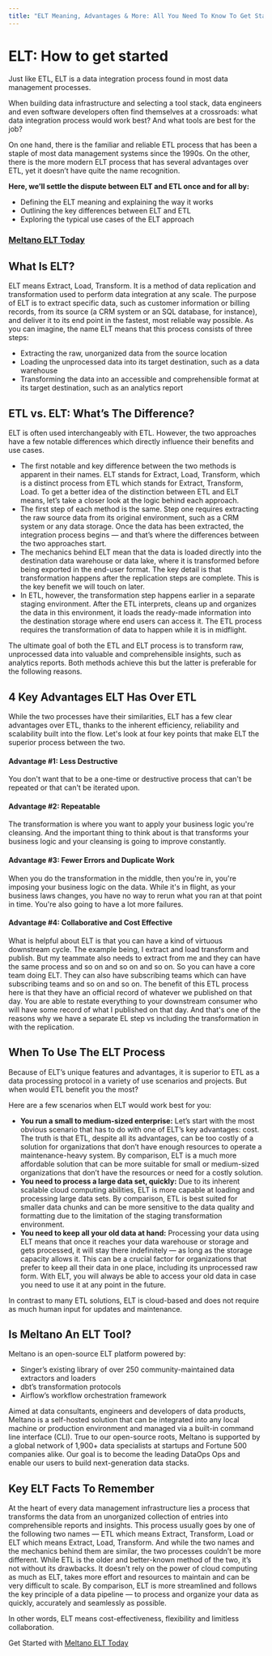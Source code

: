 ```yaml
---
title: "ELT Meaning, Advantages & More: All You Need To Know To Get Started"
---
```


# ELT: How to get started

Just like ETL, ELT is a data integration process found in most data management processes.

When building data infrastructure and selecting a tool stack, data engineers and even software developers often find themselves at a crossroads: what data integration process would work best? And what tools are best for the job?

On one hand, there is the familiar and reliable ETL process that has been a staple of most data management systems since the 1990s. On the other, there is the more modern ELT process that has several advantages over ETL, yet it doesn’t have quite the name recognition.

**Here, we’ll settle the dispute between ELT and ETL once and for all by:**

* Defining the ELT meaning and explaining the way it works
* Outlining the key differences between ELT and ETL
* Exploring the typical use cases of the ELT approach

### [Meltano ELT Today](/docs/command-line-interface.html#elt)

## What Is ELT?
ELT means Extract, Load, Transform. It is a method of data replication and transformation used to perform data integration at any scale.
The purpose of ELT is to extract specific data, such as customer information or billing records, from its source (a CRM system or an SQL database, for instance), and deliver it to its end point in the fastest, most reliable way possible.
As you can imagine, the name ELT means that this process consists of three steps:
* Extracting the raw, unorganized data from the source location
* Loading the unprocessed data into its target destination, such as a data warehouse
* Transforming the data into an accessible and comprehensible format at its target destination, such as an analytics report

## ETL vs. ELT: What’s The Difference?
ELT is often used interchangeably with ETL. However, the two approaches have a few notable differences which directly influence their benefits and use cases.
* The first notable and key difference between the two methods is apparent in their names. ELT stands for Extract, Load, Transform, which is a distinct process from ETL which stands for Extract, Transform, Load. To get a better idea of the distinction between ETL and ELT means, let’s take a closer look at the logic behind each approach.
* The first step of each method is the same. Step one requires extracting the raw source data from its original environment, such as a CRM system or any data storage. Once the data has been extracted, the integration process begins — and that’s where the differences between the two approaches start.
* The mechanics behind ELT mean that the data is loaded directly into the destination data warehouse or data lake, where it is transformed before being exported in the end-user format. The key detail is that transformation happens after the replication steps are complete. This is the key benefit we will touch on later.
* In ETL, however, the transformation step happens earlier in a separate staging environment. After the ETL interprets, cleans up and organizes the data in this environment, it loads the ready-made information into the destination storage where end users can access it. The ETL process requires the transformation of data to happen while it is in midflight.

The ultimate goal of both the ETL and ELT process is to transform raw, unprocessed data into valuable and comprehensible insights, such as analytics reports. Both methods achieve this but the latter is preferable for the following reasons. 

## 4 Key Advantages ELT Has Over ETL
While the two processes have their similarities, ELT has a few clear advantages over ETL, thanks to the inherent efficiency, reliability and scalability built into the flow. Let's look at four key points that make ELT the superior process between the two.
#### Advantage #1: Less Destructive
You don't want that to be a one-time or destructive process that can't be repeated or that can't be iterated upon.
#### Advantage #2: Repeatable
The transformation is where you want to apply your business logic you're cleansing. And the important thing to think about is that transforms your business logic and your cleansing is going to improve constantly.
#### Advantage #3: Fewer Errors and Duplicate Work
When you do the transformation in the middle, then you're in, you're imposing your business logic on the data. While it's in flight, as your business laws changes, you have no way to rerun what you ran at that point in time. You're also going to have a lot more failures.
#### Advantage #4: Collaborative and Cost Effective
What is helpful about ELT is that you can have a kind of virtuous downstream cycle. The example being, I extract and load transform and publish. But my teammate also needs to extract from me and they can have the same process and so on and so on and so on. So you can have a core team doing ELT. They can also have subscribing teams which can have subscribing teams and so on and so on. 
The benefit of this ETL process here is that they have an official record of whatever we published on that day. You are able to restate everything to your downstream consumer who will have some record of what I published on that day. And that's one of the reasons why we have a separate EL step vs including the transformation in with the replication.

## When To Use The ELT Process
Because of ELT’s unique features and advantages, it is superior to ETL as a data processing protocol in a variety of use scenarios and projects. But when would ETL benefit you the most?

Here are a few scenarios when ELT would work best for you:
* **You run a small to medium-sized enterprise:** Let’s start with the most obvious scenario that has to do with one of ELT’s key advantages: cost. The truth is that ETL, despite all its advantages, can be too costly of a solution for organizations that don’t have enough resources to operate a maintenance-heavy system. By comparison, ELT is a much more affordable solution that can be more suitable for small or medium-sized organizations that don’t have the resources or need for a costly solution.
* **You need to process a large data set, quickly:** Due to its inherent scalable cloud computing abilities, ELT is more capable at loading and processing large data sets. By comparison, ETL is best suited for smaller data chunks and can be more sensitive to the data quality and formatting due to the limitation of the staging transformation environment.
* **You need to keep all your old data at hand:** Processing your data using ELT means that once it reaches your data warehouse or storage and gets processed, it will stay there indefinitely — as long as the storage capacity allows it. This can be a crucial factor for organizations that prefer to keep all their data in one place, including its unprocessed raw form. With ELT, you will always be able to access your old data in case you need to use it at any point in the future.

In contrast to many ETL solutions, ELT is cloud-based and does not require as much human input for updates and maintenance.

## Is Meltano An ELT Tool?
Meltano is an open-source ELT platform powered by:
* Singer’s existing library of over 250 community-maintained data extractors and loaders
* dbt’s transformation protocols
* Airflow’s workflow orchestration framework

Aimed at data consultants, engineers and developers of data products, Meltano is a self-hosted solution that can be integrated into any local machine or production environment and managed via a built-in command line interface (CLI). 
True to our open-source roots, Meltano is supported by a global network of 1,900+ data specialists at startups and Fortune 500 companies alike. Our goal is to become the leading DataOps Ops and enable our users to build next-generation data stacks.

## Key ELT Facts To Remember
At the heart of every data management infrastructure lies a process that transforms the data from an unorganized collection of entries into comprehensible reports and insights.
This process usually goes by one of the following two names — ETL which means Extract, Transform, Load or ELT which means Extract, Load, Transform. And while the two names and the mechanics behind them are similar, the two processes couldn’t be more different.
While ETL is the older and better-known method of the two, it’s not without its drawbacks. It doesn't rely on the power of cloud computing as much as ELT, takes more effort and resources to maintain and can be very difficult to scale.
By comparison, ELT is more streamlined and follows the key principle of a data pipeline — to process and organize your data as quickly, accurately and seamlessly as possible.

In other words, ELT means cost-effectiveness, flexibility and limitless collaboration.

Get Started with [Meltano ELT Today](/docs/command-line-interface.html#elt)

